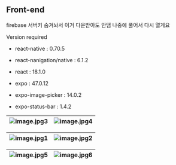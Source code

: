 ## Front-end

firebase 서버키 숨겨놔서 이거 다운받아도 안댐
나중에 풀어서 다시 열게요

Version required

- react-native : 0.70.5
- react-nanigation/native : 6.1.2
- react : 18.1.0

- expo : 47.0.12
- expo-image-picker : 14.0.2
- expo-status-bar : 1.4.2

| ![image.jpg3](https://user-images.githubusercontent.com/72803972/215269018-720ea171-92e2-4545-af0c-37d750634515.png) | ![image.jpg4](https://user-images.githubusercontent.com/72803972/215269051-2d4e7b41-5bd6-4a45-bac9-189f40ed461e.png) |
| -------------------------------------------------------------------------------------------------------------------- | -------------------------------------------------------------------------------------------------------------------- |

| ![image.jpg1](https://user-images.githubusercontent.com/72803972/215269028-119d2dc9-2ad5-4c5c-8571-68d2bbf480a7.png) | ![image.jpg2](https://user-images.githubusercontent.com/72803972/215269032-a1128cbc-1de4-4c58-9955-7477d0c0e5e6.png) |
| -------------------------------------------------------------------------------------------------------------------- | -------------------------------------------------------------------------------------------------------------------- |

| ![image.jpg5](https://user-images.githubusercontent.com/72803972/215269053-6051a607-57d3-4f6b-a67d-87368453bc73.png) | ![image.jpg6](https://user-images.githubusercontent.com/72803972/215269039-6fad2909-97dd-4d56-a541-a72474b83339.png) |
| -------------------------------------------------------------------------------------------------------------------- | -------------------------------------------------------------------------------------------------------------------- |
